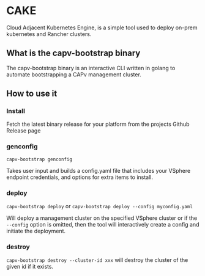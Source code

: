 # CAKE
Cloud Adjacent Kubernetes Engine, is a simple tool used to deploy on-prem kubernetes and Rancher clusters.

## What is the capv-bootstrap binary

The capv-bootstrap binary is an interactive CLI written in golang to automate bootstrapping a CAPv management cluster.

## How to use it

### Install

Fetch the latest binary release for your platform from the projects Github Release page

### genconfig

`capv-bootstrap genconfig` 

Takes user input and builds a config.yaml file that includes your VSphere endpoint credentials, and options
for extra items to install.

### deploy

`capv-bootstrap deploy` or `capv-bootstrap deploy --config myconfig.yaml`

Will deploy a management cluster on the specified VSphere cluster or if the `--config` option is omitted, then the
tool will interactively create a config and initiate the deployment.

### destroy

`capv-bootstrap destroy --cluster-id xxx` will destroy the cluster of the given id if it exists.
